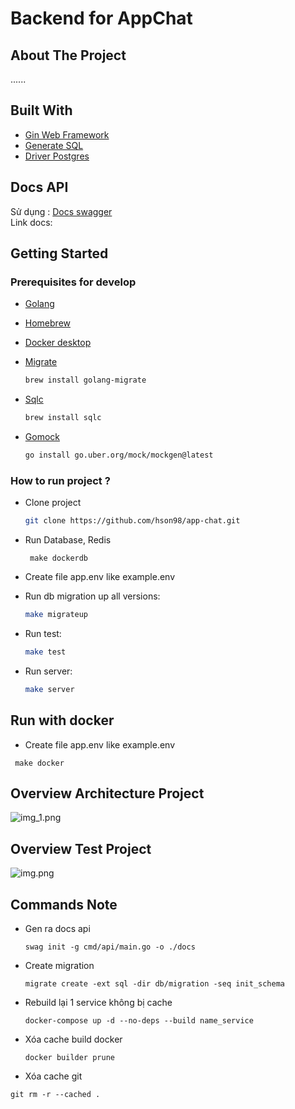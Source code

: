 # Backend for AppChat

## About The Project
......
## Built With
* [Gin Web Framework](GoGin-url)
* [Generate SQL](Sqlc-url)
* [Driver Postgres](Pgx-url)
## Docs API
Sử dụng : [Docs swagger](https://github.com/swaggo/swag/blob/master/README.md#declarative-comments-format)</br>
Link docs: 
## Getting Started
### Prerequisites for develop
- [Golang](https://golang.org/)
- [Homebrew](https://brew.sh/)
- [Docker desktop](https://www.docker.com/products/docker-desktop)
- [Migrate](https://github.com/golang-migrate/migrate/tree/master/cmd/migrate)

    ```bash
    brew install golang-migrate
    ```
- [Sqlc](https://github.com/kyleconroy/sqlc#installation)

    ```bash
    brew install sqlc
    ```

- [Gomock](https://github.com/uber-go/mock)

    ``` bash
    go install go.uber.org/mock/mockgen@latest
    ```
### How to run project ?
- Clone project
  ``` bash
  git clone https://github.com/hson98/app-chat.git
  ```
- Run Database, Redis
  ```base
   make dockerdb
  ```
- Create file app.env like example.env </br>
- Run db migration up all versions:
    ```bash
    make migrateup
    ```
- Run test:
    ```bash
    make test
    ```
- Run server:

    ```bash
    make server
    ```
## Run with docker
- Create file app.env like example.env </br>
 ```
  make docker
 ```
## Overview Architecture Project
![img_1.png](img_1.png)

## Overview Test Project
![img.png](img.png)
## Commands Note
- Gen ra docs api
  ```
  swag init -g cmd/api/main.go -o ./docs
  ```
- Create migration
  ```
  migrate create -ext sql -dir db/migration -seq init_schema
  ```
- Rebuild lại 1 service không bị cache
  ```
  docker-compose up -d --no-deps --build name_service
  ```
- Xóa cache build docker
  ```
  docker builder prune
  ```
- Xóa cache git
 ```
 git rm -r --cached .
 ```
